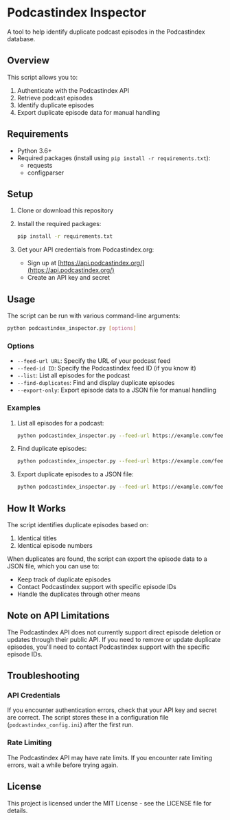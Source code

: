 # Podcastindex Inspector

A tool to help identify duplicate podcast episodes in the Podcastindex database.

## Overview

This script allows you to:

1. Authenticate with the Podcastindex API
2. Retrieve podcast episodes
3. Identify duplicate episodes
4. Export duplicate episode data for manual handling

## Requirements

- Python 3.6+
- Required packages (install using `pip install -r requirements.txt`):
  - requests
  - configparser

## Setup

1. Clone or download this repository
2. Install the required packages:

   ```bash
   pip install -r requirements.txt
   ```

3. Get your API credentials from Podcastindex.org:
   - Sign up at [https://api.podcastindex.org/](https://api.podcastindex.org/)
   - Create an API key and secret

## Usage

The script can be run with various command-line arguments:

```bash
python podcastindex_inspector.py [options]
```

### Options

- `--feed-url URL`: Specify the URL of your podcast feed
- `--feed-id ID`: Specify the Podcastindex feed ID (if you know it)
- `--list`: List all episodes for the podcast
- `--find-duplicates`: Find and display duplicate episodes
- `--export-only`: Export episode data to a JSON file for manual handling

### Examples

1. List all episodes for a podcast:

   ```bash
   python podcastindex_inspector.py --feed-url https://example.com/feed.xml --list
   ```

2. Find duplicate episodes:

   ```bash
   python podcastindex_inspector.py --feed-url https://example.com/feed.xml --find-duplicates
   ```

3. Export duplicate episodes to a JSON file:

   ```bash
   python podcastindex_inspector.py --feed-url https://example.com/feed.xml --find-duplicates --export-only
   ```

## How It Works

The script identifies duplicate episodes based on:

1. Identical titles
2. Identical episode numbers

When duplicates are found, the script can export the episode data to a JSON file, which you can use to:
- Keep track of duplicate episodes
- Contact Podcastindex support with specific episode IDs
- Handle the duplicates through other means

## Note on API Limitations

The Podcastindex API does not currently support direct episode deletion or updates through their public API. If you need to remove or update duplicate episodes, you'll need to contact Podcastindex support with the specific episode IDs.

## Troubleshooting

### API Credentials

If you encounter authentication errors, check that your API key and secret are correct. The script stores these in a configuration file (`podcastindex_config.ini`) after the first run.

### Rate Limiting

The Podcastindex API may have rate limits. If you encounter rate limiting errors, wait a while before trying again.

## License

This project is licensed under the MIT License - see the LICENSE file for details.
